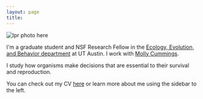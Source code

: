 ```yaml
---
layout: page
title:
---
```


![lpr photo here](../files/photo.jpg)

I'm a graduate student and NSF Research Fellow in the [Ecology, Evolution, and Behavior department](https://www.cns.utexas.edu/eeb-graduate-program) at UT Austin. I work with [Molly Cummings](http://www.bio.utexas.edu/research/cummingslab/).

I study how organisms make decisions that are essential to their survival and reproduction.

You can check out my CV [here](../files/cv.pdf) or learn more about me using the sidebar to the left.
